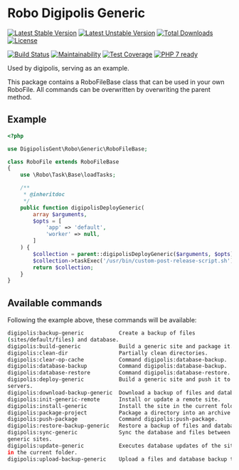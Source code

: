 # Robo Digipolis Generic

[![Latest Stable Version](https://poser.pugx.org/digipolisgent/robo-digipolis-generic/v/stable)](https://packagist.org/packages/digipolisgent/robo-digipolis-generic)
[![Latest Unstable Version](https://poser.pugx.org/digipolisgent/robo-digipolis-generic/v/unstable)](https://packagist.org/packages/digipolisgent/robo-digipolis-generic)
[![Total Downloads](https://poser.pugx.org/digipolisgent/robo-digipolis-generic/downloads)](https://packagist.org/packages/digipolisgent/robo-digipolis-generic)
[![License](https://poser.pugx.org/digipolisgent/robo-digipolis-generic/license)](https://packagist.org/packages/digipolisgent/robo-digipolis-generic)

[![Build Status](https://travis-ci.org/digipolisgent/robo-digipolis-generic.svg?branch=develop)](https://travis-ci.org/digipolisgent/robo-digipolis-generic)
[![Maintainability](https://api.codeclimate.com/v1/badges/f3b213f3d449af134290/maintainability)](https://codeclimate.com/github/digipolisgent/robo-digipolis-generic/maintainability)
[![Test Coverage](https://api.codeclimate.com/v1/badges/f3b213f3d449af134290/test_coverage)](https://codeclimate.com/github/digipolisgent/robo-digipolis-generic/test_coverage)
[![PHP 7 ready](https://php7ready.timesplinter.ch/digipolisgent/robo-digipolis-generic/develop/badge.svg)](https://travis-ci.org/digipolisgent/robo-digipolis-generic)

Used by digipolis, serving as an example.

This package contains a RoboFileBase class that can be used in your own
RoboFile. All commands can be overwritten by overwriting the parent method.

## Example

```php
<?php

use DigipolisGent\Robo\Generic\RoboFileBase;

class RoboFile extends RoboFileBase
{
    use \Robo\Task\Base\loadTasks;

    /**
     * @inheritdoc
     */
    public function digipolisDeployGeneric(
        array $arguments,
        $opts = [
            'app' => 'default',
            'worker' => null,
        ]
    ) {
        $collection = parent::digipolisDeployGeneric($arguments, $opts);
        $collection->taskExec('/usr/bin/custom-post-release-script.sh');
        return $collection;
    }
}

```

## Available commands

Following the example above, these commands will be available:

```bash
digipolis:backup-generic           Create a backup of files
(sites/default/files) and database.
digipolis:build-generic            Build a generic site and package it.
digipolis:clean-dir                Partially clean directories.
digipolis:clear-op-cache           Command digipolis:database-backup.
digipolis:database-backup          Command digipolis:database-backup.
digipolis:database-restore         Command digipolis:database-restore.
digipolis:deploy-generic           Build a generic site and push it to the
servers.
digipolis:download-backup-generic  Download a backup of files and database.
digipolis:init-generic-remote      Install or update a remote site.
digipolis:install-generic          Install the site in the current folder.
digipolis:package-project          Package a directory into an archive.
digipolis:push-package             Command digipolis:push-package.
digipolis:restore-backup-generic   Restore a backup of files and database.
digipolis:sync-generic             Sync the database and files between two
generic sites.
digipolis:update-generic           Executes database updates of the site
in the current folder.
digipolis:upload-backup-generic    Upload a files and database backup to a server.
```
